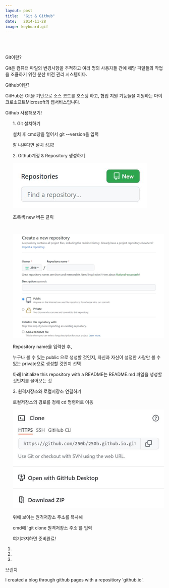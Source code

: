 ```yaml
---
layout: post
title:  "Git & Github"
date:   2014-11-28
image: keyboard.gif
---
```

<br><br>
<p class="intro"><span class="dropcap"></span>Git이란?<p>
<p class="firstpost">Git은 컴퓨터 파일의 변경사항을 추적하고 여러 명의 사용자들 간에 해당 파일들의 작업을 조율하기 위한 분산 버전 관리 시스템이다.<p>
<p class="intro"><span class="dropcap"></span>Github이란?<p>
<p class="firstpost">GitHub은 Git을 기반으로 소스 코드를 호스팅 하고, 협업 지원 기능들을 지원하는 마이크로소프트Microsoft의 웹서비스입니다. <p>
<p class="intro"><span class="dropcap"></span>Github 사용해보기!<p>
<p class="firstpost">
    <ol>
        <p>1. Git 설치하기</p>
            <p>설치 후 cmd창을 열어서 git --version을 입력</p>
            <p>잘 나온다면 설치 성공!</p>
        <p>2. Github계정 & Repository 생성하기</p>
            <P><img src="/assets/img/repository.jpg" alt=""><P>
            <p>초록색 new 버튼 클릭</p>
            <br>
            <P><img src="/assets/img/create.jpg" alt=""><P>
            <p>Repository name을 입력한 후,</p>
            <p>누구나 볼 수 있는 public 으로 생성할 것인지, 자신과 자신이 설정한 사람만 볼 수 있는 private으로 생성할 것인지 선택</p>
            <p>아래 Initialize this repository with a README는 README.md 파일을 생성할 것인지를 물어보는 것</p>
        <p>3. 원격저장소와 로컬저장소 연결하기</p>
            <p>로컬저장소의 경로를 정해 cd 명령어로 이동</p>
            <P><img src="/assets/img/clone.jpg" alt=""><P>
            <p>위에 보이는 원격저장소 주소를 복사해</p>
            <p>cmd에 'git clone 원격저장소 주소'를 입력</p>
        <p>여기까지하면 준비완료!</p>
        <li></li>
        <li></li>
        <li></li>
    </ol>
<p>
<p class="intro"><span class="dropcap"></span>브랜치<p>
<p class="firstpost">I created a blog through github pages with a repositiory 'github.io'.<p>
